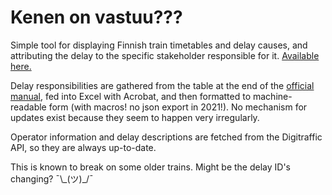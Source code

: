 # Kenen on vastuu???

Simple tool for displaying Finnish train timetables and delay causes, and attributing the delay to the specific stakeholder responsible for it. [Available here.](https://msorri.github.io/kenenonvastuu)

Delay responsibilities are gathered from the table at the end of the [official manual](https://julkaisut.vayla.fi/pdf11/ohje_2019_rautatieliikenteen_hairiokirjausten_web.pdf), fed into Excel with Acrobat, and then formatted to machine-readable form (with macros! no json export in 2021!). No mechanism for updates exist because they seem to happen very irregularly.

Operator information and delay descriptions are fetched from the Digitraffic API, so they are always up-to-date.

This is known to break on some older trains. Might be the delay ID's changing? ¯\\\_(ツ)\_/¯
